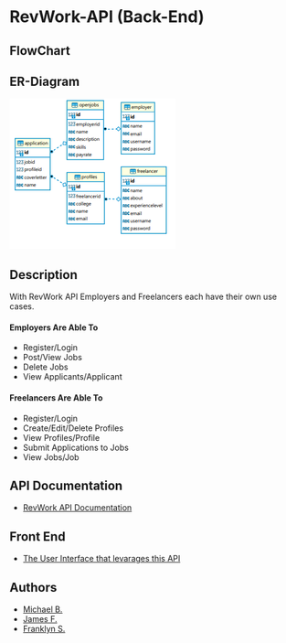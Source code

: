 # RevWork-API (Back-End)

## FlowChart

## ER-Diagram
![ER-Diagram](ER-DiagramRevWork.PNG)

## Description

With RevWork API Employers and Freelancers each have their own use cases.
#### Employers Are Able To
 - Register/Login
 - Post/View Jobs
 - Delete Jobs
 - View Applicants/Applicant
 #### Freelancers Are Able To
 - Register/Login
 - Create/Edit/Delete Profiles
 - View Profiles/Profile
 - Submit Applications to Jobs
 - View Jobs/Job

## API Documentation
- [RevWork API Documentation](https://studio.apicur.io/preview?aid=75051)

## Front End

- [The User Interface that levarages this API ]() 

## Authors
- [Michael B.](https://github.com/NewPagodi)
- [James F.](https://github.com/Fullerj289)
- [Franklyn S.](https://github.com/fsanche3)

